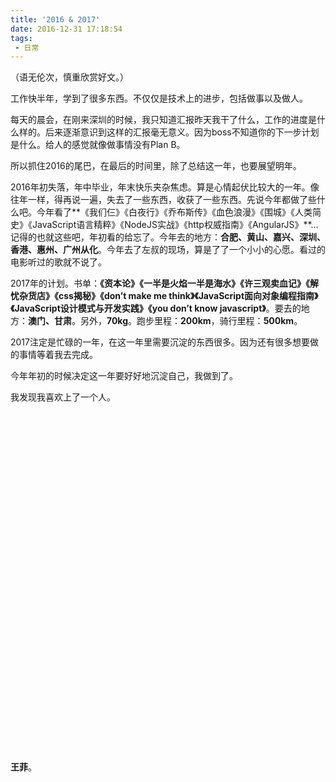 ```yaml
---
title: '2016 & 2017'
date: 2016-12-31 17:18:54
tags: 
 - 日常
---
```


（语无伦次，慎重欣赏好文。）

<!-- more -->

工作快半年，学到了很多东西。不仅仅是技术上的进步，包括做事以及做人。

每天的晨会，在刚来深圳的时候，我只知道汇报昨天我干了什么，工作的进度是什么样的。后来逐渐意识到这样的汇报毫无意义。因为boss不知道你的下一步计划是什么。给人的感觉就像做事情没有Plan B。

所以抓住2016的尾巴，在最后的时间里，除了总结这一年，也要展望明年。

2016年初失落，年中毕业，年末快乐夹杂焦虑。算是心情起伏比较大的一年。像往年一样，得再说一遍，失去了一些东西，收获了一些东西。先说今年都做了些什么吧。今年看了**《我们仨》《白夜行》《乔布斯传》《血色浪漫》《围城》《人类简史》《JavaScript语言精粹》《NodeJS实战》《http权威指南》《AngularJS》**…记得的也就这些吧，年初看的给忘了。今年去的地方：**合肥、黄山、嘉兴、深圳、香港、惠州、广州从化**。今年去了左叔的现场，算是了了一个小小的心愿。看过的电影听过的歌就不说了。

2017年的计划。书单：**《资本论》《一半是火焰一半是海水》《许三观卖血记》《解忧杂货店》《css揭秘》《don’t make me think》《JavaScript面向对象编程指南》《JavaScript设计模式与开发实践》《you don’t know javascript》**。要去的地方：**澳门、甘肃**。另外，**70kg**。跑步里程：**200km**，骑行里程：**500km**。

2017注定是忙碌的一年，在这一年里需要沉淀的东西很多。因为还有很多想要做的事情等着我去完成。

今年年初的时候决定这一年要好好地沉淀自己，我做到了。

我发现我喜欢上了一个人。

<br><br><br><br><br><br><br><br><br><br><br><br><br><br><br><br><br><br><br><br><br><br><br><br><br><br><br><br><br><br><br><br>

**王菲**。